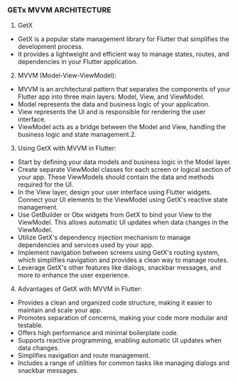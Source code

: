 ### GETx MVVM ARCHITECTURE

1. GetX

- GetX is a popular state management library for Flutter that simplifies the development process.
- It provides a lightweight and efficient way to manage states, routes, and dependencies in your Flutter application.
2. MVVM (Model-View-ViewModel):

- MVVM is an architectural pattern that separates the components of your Flutter app into three main layers: Model, View, and ViewModel.
- Model represents the data and business logic of your application.
- View represents the UI and is responsible for rendering the user interface.
- ViewModel acts as a bridge between the Model and View, handling the business logic and state management.2.

3. Using GetX with MVVM in Flutter:

- Start by defining your data models and business logic in the Model layer.
- Create separate ViewModel classes for each screen or logical section of your app. These ViewModels should contain the data and methods required for the UI.
- In the View layer, design your user interface using Flutter widgets. Connect your UI elements to the ViewModel using GetX's reactive state management.
- Use GetBuilder or Obx widgets from GetX to bind your View to the ViewModel. This allows automatic UI updates when data changes in the ViewModel.
- Utilize GetX's dependency injection mechanism to manage dependencies and services used by your app.
- Implement navigation between screens using GetX's routing system, which simplifies navigation and provides a clean way to manage routes.
- Leverage GetX's other features like dialogs, snackbar messages, and more to enhance the user experience.
  
4. Advantages of GetX with MVVM in Flutter:

- Provides a clean and organized code structure, making it easier to maintain and scale your app.
- Promotes separation of concerns, making your code more modular and testable.
- Offers high performance and minimal boilerplate code.
- Supports reactive programming, enabling automatic UI updates when data changes.
- Simplifies navigation and route management.
- Includes a range of utilities for common tasks like managing dialogs and snackbar messages. 
